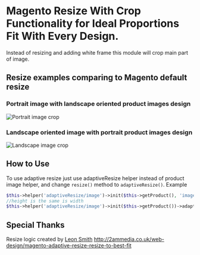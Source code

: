 # Magento Resize With Crop Functionality for Ideal Proportions Fit With Every Design.

Instead of resizing and adding white frame this module will crop main part of image.

## Resize examples comparing to Magento default resize

### Portrait image with landscape oriented product images design

![Portrait image crop](http://i.imgur.com/rky8S.png)

### Landscape oriented image with portrait product images design

![Landscape image crop](http://i.imgur.com/Q5PMW.png)

## How to Use

To use adaptive resize just use adaptiveResize helper instead of product image helper, and change `resize()` method to `adaptiveResize()`.
Example

```php
$this->helper('adaptiveResize/image')->init($this->getProduct(), 'image')->adaptiveResize(400, 215);
//height is the same is width
$this->helper('adaptiveResize/image')->init($this->getProduct())->adaptiveResize(400);
```

## Special Thanks

Resize logic created by [Leon Smith](http://github.com/leonsmith)
http://2ammedia.co.uk/web-design/magento-adaptive-resize-resize-to-best-fit

